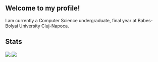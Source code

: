 ## Welcome to my profile!

I am currently a Computer Science undergraduate, final year at Babes-Bolyai University Cluj-Napoca.

## Stats
<a href = "https://github.com/spathula?tab=repositories">
  <img src = "https://github-readme-stats.vercel.app/api?username=spathula&count_private=true&show_icons=true&theme=dark&hide=stars,contribs" align = "center" />
</a>

<a href = "https://github.com/spathula?tab=repositories">
  <img src = "https://github-readme-stats.vercel.app/api/top-langs/?username=spathula&langs_count=10&theme=dark&layout=compact" align = "center" />
</a>
